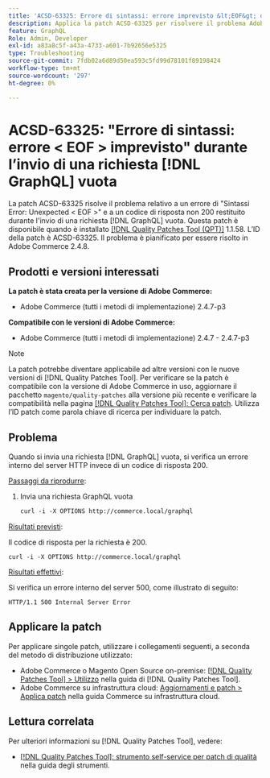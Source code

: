```yaml
---
title: 'ACSD-63325: Errore di sintassi: errore imprevisto &lt;EOF&gt; durante l''invio di una richiesta vuota [!DNL GraphQL] '
description: Applica la patch ACSD-63325 per risolvere il problema Adobe Commerce in cui si verifica un errore di sintassi durante l'invio di una richiesta [!DNL GraphQL] vuota.
feature: GraphQL
Role: Admin, Developer
exl-id: a83a8c5f-a43a-4733-a601-7b92656e5325
type: Troubleshooting
source-git-commit: 7fdb02a6d89d50ea593c5fd99d78101f89198424
workflow-type: tm+mt
source-wordcount: '297'
ht-degree: 0%

---
```


# ACSD-63325: &quot;Errore di sintassi: errore &lt; EOF > imprevisto&quot; durante l’invio di una richiesta [!DNL GraphQL] vuota

La patch ACSD-63325 risolve il problema relativo a un errore di &quot;Sintassi Error: Unexpected &lt; EOF >&quot; e a un codice di risposta non 200 restituito durante l&#39;invio di una richiesta [!DNL GraphQL] vuota. Questa patch è disponibile quando è installato [[!DNL Quality Patches Tool (QPT)]](/help/tools/quality-patches-tool/quality-patches-tool-to-self-serve-quality-patches.md) 1.1.58. L’ID della patch è ACSD-63325. Il problema è pianificato per essere risolto in Adobe Commerce 2.4.8.

## Prodotti e versioni interessati

**La patch è stata creata per la versione di Adobe Commerce:**

* Adobe Commerce (tutti i metodi di implementazione) 2.4.7-p3

**Compatibile con le versioni di Adobe Commerce:**

* Adobe Commerce (tutti i metodi di implementazione) 2.4.7 - 2.4.7-p3

>[!NOTE]
>
>La patch potrebbe diventare applicabile ad altre versioni con le nuove versioni di [!DNL Quality Patches Tool]. Per verificare se la patch è compatibile con la versione di Adobe Commerce in uso, aggiornare il pacchetto `magento/quality-patches` alla versione più recente e verificare la compatibilità nella pagina [[!DNL Quality Patches Tool]: Cerca patch](https://experienceleague.adobe.com/tools/commerce-quality-patches/index.html?lang=it). Utilizza l’ID patch come parola chiave di ricerca per individuare la patch.

## Problema

Quando si invia una richiesta [!DNL GraphQL] vuota, si verifica un errore interno del server HTTP invece di un codice di risposta 200.

<u>Passaggi da riprodurre</u>:

1. Invia una richiesta GraphQL vuota

   ```graphql
   curl -i -X OPTIONS http://commerce.local/graphql
   ```

<u>Risultati previsti</u>:

Il codice di risposta per la richiesta è 200.

```
curl -i -X OPTIONS http://commerce.local/graphql
```

<u>Risultati effettivi</u>:

Si verifica un errore interno del server 500, come illustrato di seguito:

```
HTTP/1.1 500 Internal Server Error
```

## Applicare la patch

Per applicare singole patch, utilizzare i collegamenti seguenti, a seconda del metodo di distribuzione utilizzato:

* Adobe Commerce o Magento Open Source on-premise: [[!DNL Quality Patches Tool] > Utilizzo](/help/tools/quality-patches-tool/usage.md) nella guida di [!DNL Quality Patches Tool].
* Adobe Commerce su infrastruttura cloud: [Aggiornamenti e patch > Applica patch](https://experienceleague.adobe.com/it/docs/commerce-cloud-service/user-guide/develop/upgrade/apply-patches) nella guida Commerce su infrastruttura cloud.

## Lettura correlata

Per ulteriori informazioni su [!DNL Quality Patches Tool], vedere:

* [[!DNL Quality Patches Tool]: strumento self-service per patch di qualità](/help/tools/quality-patches-tool/quality-patches-tool-to-self-serve-quality-patches.md) nella guida degli strumenti.
